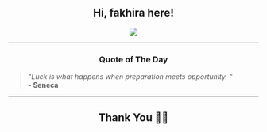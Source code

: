 <h2 align="center"> Hi, fakhira here!</h2>

<p align="center">
<a href="https://github.com/fakhiralkda" alt="github streak"><img src="https://dvst-streak.herokuapp.com/?user=fakhiralkda&theme=tokyonight&fire=DD472C"></a>
</p>

<hr>
<h3 align="center">Quote of The Day</h3>
<p align="center">
<blockquote>
<i>"Luck is what happens when preparation meets opportunity.  "</i>
<br>
<b>- Seneca</b>
</blockquote>
</p>


<hr>
<h2 align="center">Thank You 🙏🏼</h2>
